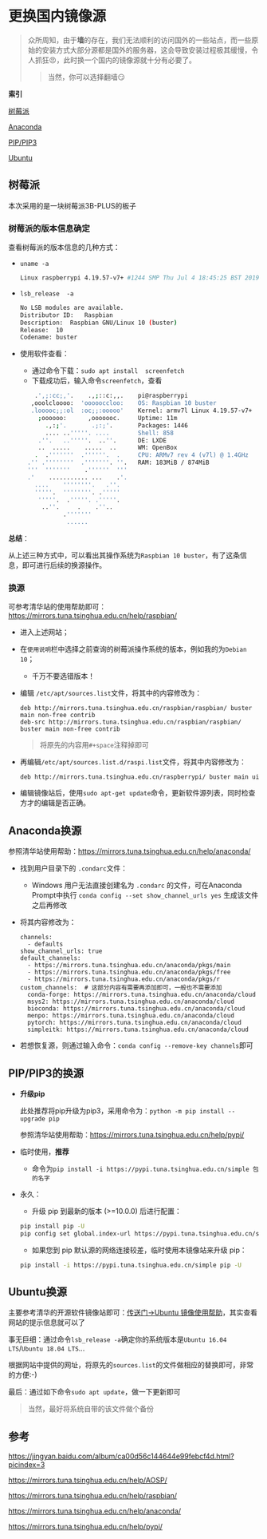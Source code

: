# 更换国内镜像源

> 众所周知，由于**墙**的存在，我们无法顺利的访问国外的一些站点，而一些原始的安装方式大部分源都是国外的服务器，这会导致安装过程极其缓慢，令人抓狂:angry:，此时换一个国内的镜像源就十分有必要了。
>
> > 当然，你可以选择翻墙:smirk:

**索引**

[树莓派](#)

[Anaconda](#Anaconda换源)

[PIP/PIP3](###PIP/PIP3的换源)

[Ubuntu](###Ubuntu换源)

## 树莓派

本次采用的是一块树莓派3B-PLUS的板子

### 树莓派的版本信息确定

查看树莓派的版本信息的几种方式：

- `uname -a`

  ```bash
  Linux raspberrypi 4.19.57-v7+ #1244 SMP Thu Jul 4 18:45:25 BST 2019 armv7l GNU/Linux
  ```

- `lsb_release  -a`

  ```bash
  No LSB modules are available.
  Distributor ID:	Raspbian
  Description:	Raspbian GNU/Linux 10 (buster)
  Release:	10
  Codename:	buster
  ```

- 使用软件查看：

  - 通过命令下载：`sudo apt install  screenfetch`
  - 下载成功后，输入命令`screenfetch`，查看

  ```bash
      .',;:cc;,'.    .,;::c:,,.    pi@raspberrypi
     ,ooolcloooo:  'oooooccloo:    OS: Raspbian 10 buster
     .looooc;;:ol  :oc;;:ooooo'    Kernel: armv7l Linux 4.19.57-v7+
       ;oooooo:      ,ooooooc.     Uptime: 11m
         .,:;'.       .;:;'.       Packages: 1446
         .... ..'''''. ....        Shell: 858
       .''.   ..'''''.  ..''.      DE: LXDE 
       ..  .....    .....  ..      WM: OpenBox
      .  .'''''''  .''''''.  .     CPU: ARMv7 rev 4 (v7l) @ 1.4GHz
    .'' .''''''''  .'''''''. ''.   RAM: 183MiB / 874MiB
    '''  '''''''    .''''''  '''  
    .'    ........... ...    .'.  
      ....    ''''''''.   .''.    
      '''''.  ''''''''. .'''''    
       '''''.  .'''''. .'''''.    
        ..''.     .    .''..      
              .'''''''            
               ......   
  ```

**总结**：

从上述三种方式中，可以看出其操作系统为`Raspbian 10 buster`，有了这条信息，即可进行后续的换源操作。

### 换源

可参考清华站的使用帮助即可：https://mirrors.tuna.tsinghua.edu.cn/help/raspbian/

* 进入上述网站；

* 在`使用说明`栏中选择之前查询的树莓派操作系统的版本，例如我的为`Debian 10`；

  * 千万不要选错版本！

* 编辑 `/etc/apt/sources.list`文件，将其中的内容修改为：

  ```
  deb http://mirrors.tuna.tsinghua.edu.cn/raspbian/raspbian/ buster main non-free contrib
  deb-src http://mirrors.tuna.tsinghua.edu.cn/raspbian/raspbian/ buster main non-free contrib
  ```

  > 将原先的内容用`#+space`注释掉即可

* 再编辑`/etc/apt/sources.list.d/raspi.list`文件，将其中内容修改为：

  ```
  deb http://mirrors.tuna.tsinghua.edu.cn/raspberrypi/ buster main ui
  ```

* 编辑镜像站后，使用`sudo apt-get update`命令，更新软件源列表，同时检查方才的编辑是否正确。

## Anaconda换源

参照清华站使用帮助：https://mirrors.tuna.tsinghua.edu.cn/help/anaconda/

* 找到用户目录下的 `.condarc`文件：

  * Windows 用户无法直接创建名为 `.condarc` 的文件，可在Anaconda Prompt中执行 `conda config --set show_channel_urls yes` 生成该文件之后再修改

* 将其内容修改为：

  ```
  channels:
    - defaults
  show_channel_urls: true
  default_channels:
    - https://mirrors.tuna.tsinghua.edu.cn/anaconda/pkgs/main
    - https://mirrors.tuna.tsinghua.edu.cn/anaconda/pkgs/free
    - https://mirrors.tuna.tsinghua.edu.cn/anaconda/pkgs/r
  custom_channels:  # 这部分内容有需要再添加即可，一般也不需要添加
    conda-forge: https://mirrors.tuna.tsinghua.edu.cn/anaconda/cloud
    msys2: https://mirrors.tuna.tsinghua.edu.cn/anaconda/cloud
    bioconda: https://mirrors.tuna.tsinghua.edu.cn/anaconda/cloud
    menpo: https://mirrors.tuna.tsinghua.edu.cn/anaconda/cloud
    pytorch: https://mirrors.tuna.tsinghua.edu.cn/anaconda/cloud
    simpleitk: https://mirrors.tuna.tsinghua.edu.cn/anaconda/cloud
  ```

* 若想恢复源，则通过输入命令：`conda config --remove-key channels`即可

## PIP/PIP3的换源

* **升级pip**

  此处推荐将pip升级为pip3，采用命令为：`python -m pip install --upgrade pip`
  
  参照清华站使用帮助：https://mirrors.tuna.tsinghua.edu.cn/help/pypi/
  
* 临时使用，**推荐**

  * 命令为`pip install -i https://pypi.tuna.tsinghua.edu.cn/simple 包的名字`

* 永久：

  * 升级 pip 到最新的版本 (>=10.0.0) 后进行配置：

  ```bash
  pip install pip -U
  pip config set global.index-url https://pypi.tuna.tsinghua.edu.cn/simple
  ```

  * 如果您到 pip 默认源的网络连接较差，临时使用本镜像站来升级 pip：

  ```bash
  pip install -i https://pypi.tuna.tsinghua.edu.cn/simple pip -U
  ```

## Ubuntu换源

主要参考清华的开源软件镜像站即可：[传送门->Ubuntu 镜像使用帮助](https://mirrors.tuna.tsinghua.edu.cn/help/ubuntu/)，其实查看网站的提示信息就可以了

事无巨细：通过命令`lsb_release -a`确定你的系统版本是`Ubuntu 16.04 LTS`/`Ubuntu 18.04 LTS`...

根据网站中提供的网址，将原先的`sources.list`的文件做相应的替换即可，非常的方便:-)

最后：通过如下命令`sudo apt update`，做一下更新即可

> 当然，最好将系统自带的该文件做个备份

## 参考

https://jingyan.baidu.com/album/ca00d56c144644e99febcf4d.html?picindex=3

https://mirrors.tuna.tsinghua.edu.cn/help/AOSP/

https://mirrors.tuna.tsinghua.edu.cn/help/raspbian/

https://mirrors.tuna.tsinghua.edu.cn/help/anaconda/

https://mirrors.tuna.tsinghua.edu.cn/help/pypi/



